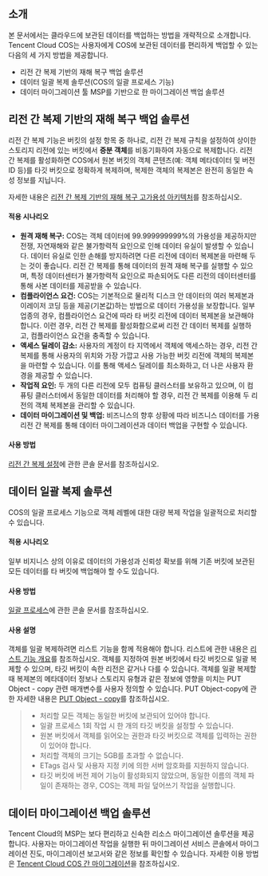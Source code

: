 ## 소개

본 문서에서는 클라우드에 보관된 데이터를 백업하는 방법을 개략적으로 소개합니다. Tencent Cloud COS는 사용자에게 COS에 보관된 데이터를 편리하게 백업할 수 있는 다음의 세 가지 방법을 제공합니다.

- 리전 간 복제 기반의 재해 복구 백업 솔루션
- 데이터 일괄 복제 솔루션(COS의 일괄 프로세스 기능)
- 데이터 마이그레이션 툴 MSP를 기반으로 한 마이그레이션 백업 솔루션

## 리전 간 복제 기반의 재해 복구 백업 솔루션

리전 간 복제 기능은 버킷의 설정 항목 중 하나로, 리전 간 복제 규칙을 설정하여 상이한 스토리지 리전에 있는 버킷에서 **증분 객체**를 비동기화하여 자동으로 복제합니다. 리전 간 복제를 활성화하면 COS에서 원본 버킷의 객체 콘텐츠(예: 객체 메타데이터 및 버전 ID 등)를 타깃 버킷으로 정확하게 복제하며, 복제한 객체의 복제본은 완전히 동일한 속성 정보를 지닙니다.

자세한 내용은 [리전 간 복제 기반의 재해 복구 고가용성 아키텍처](https://intl.cloud.tencent.com/document/product/436/32535)를 참조하십시오.

#### 적용 시나리오

- **원격 재해 복구:** COS는 객체 데이터에 99.999999999%의 가용성을 제공하지만 전쟁, 자연재해와 같은 불가항력적 요인으로 인해 데이터 유실이 발생할 수 있습니다. 데이터 유실로 인한 손해를 방지하려면 다른 리전에 데이터 복제본을 마련해 두는 것이 좋습니다. 리전 간 복제를 통해 데이터의 원격 재해 복구를 실행할 수 있으며, 특정 데이터센터가 불가항력적 요인으로 파손되어도 다른 리전의 데이터센터를 통해 사본 데이터를 제공받을 수 있습니다.
- **컴플라이언스 요건:** COS는 기본적으로 물리적 디스크 안 데이터의 여러 복제본과 이레이저 코딩 등을 제공(기본값)하는 방법으로 데이터 가용성을 보장합니다. 일부 업종의 경우, 컴플라이언스 요건에 따라 타 버킷 리전에 데이터 복제본을 보관해야 합니다. 이런 경우, 리전 간 복제를 활성화함으로써 리전 간 데이터 복제를 실행하고, 컴플라이언스 요건을 충족할 수 있습니다.
- **액세스 딜레이 감소:** 사용자의 계정이 타 지역에서 객체에 액세스하는 경우, 리전 간 복제를 통해 사용자의 위치와 가장 가깝고 사용 가능한 버킷 리전에 객체의 복제본을 마련할 수 있습니다. 이를 통해 액세스 딜레이를 최소화하고, 더 나은 사용자 환경을 제공할 수 있습니다.
- **작업적 요인:** 두 개의 다른 리전에 모두 컴퓨팅 클러스터를 보유하고 있으며, 이 컴퓨팅 클러스터에서 동일한 데이터를 처리해야 할 경우, 리전 간 복제를 이용해 두 리전의 객체 복제본을 관리할 수 있습니다.
- **데이터 마이그레이션 및 백업:** 비즈니스의 향후 상황에 따라 비즈니스 데이터를 가용 리전 간 복제를 통해 데이터 마이그레이션과 데이터 백업을 구현할 수 있습니다.

#### 사용 방법

[리전 간 복제 설정](https://intl.cloud.tencent.com/document/product/436/19235)에 관한 콘솔 문서를 참조하십시오.

## 데이터 일괄 복제 솔루션

COS의 일괄 프로세스 기능으로 객체 레벨에 대한 대량 복제 작업을 일괄적으로 처리할 수 있습니다.

#### 적용 시나리오

일부 비지니스 상의 이유로 데이터의 가용성과 신뢰성 확보를 위해 기존 버킷에 보관된 모든 데이터를 타 버킷에 백업해야 할 수도 있습니다.

#### 사용 방법

[일괄 프로세스](https://intl.cloud.tencent.com/document/product/436/32956)에 관한 콘솔 문서를 참조하십시오.

#### 사용 설명

객체를 일괄 복제하려면 리스트 기능을 함께 적용해야 합니다. 리스트에 관한 내용은 [리스트 기능 개요](https://intl.cloud.tencent.com/document/product/436/30622)를 참조하십시오. 객체를 지정하여 원본 버킷에서 타깃 버킷으로 일괄 복제할 수 있으며, 타깃 버킷이 속한 리전은 같거나 다를 수 있습니다. 객체를 일괄 복제할 때 복제본의 메타데이터 정보나 스토리지 유형과 같은 정보에 영향을 미치는 PUT Object - copy 관련 매개변수를 사용자 정의할 수 있습니다. PUT Object-copy에 관한 자세한 내용은 [PUT Object - copy](https://intl.cloud.tencent.com/document/product/436/10881)를 참조하십시오.

>
> - 처리할 모든 객체는 동일한 버킷에 보관되어 있어야 합니다.
> - 일괄 프로세스 1회 작업 시 한 개의 타깃 버킷을 설정할 수 있습니다.
> - 원본 버킷에서 객체를 읽어오는 권한과 타깃 버킷으로 객체를 입력하는 권한이 있어야 합니다.
> - 처리할 객체의 크기는 5GB를 초과할 수 없습니다.
> - ETags 검사 및 사용자 지정 키에 의한 서버 암호화를 지원하지 않습니다.
> - 타깃 버킷에 버전 제어 기능이 활성화되지 않았으며, 동일한 이름의 객체 파일이 존재하는 경우, COS는 객체 파일 덮어쓰기 작업을 실행합니다.

## 데이터 마이그레이션 백업 솔루션

Tencent Cloud의 MSP는 보다 편리하고 신속한 리소스 마이그레이션 솔루션을 제공합니다. 사용자는 마이그레이션 작업을 실행한 뒤 마이그레이션 서비스 콘솔에서 마이그레이션 진도, 마이그레이션 보고서와 같은 정보를 확인할 수 있습니다. 자세한 이용 방법은 [Tencent Cloud COS 간 마이그레이션](https://intl.cloud.tencent.com/document/product/1036/33184)을 참조하십시오.

